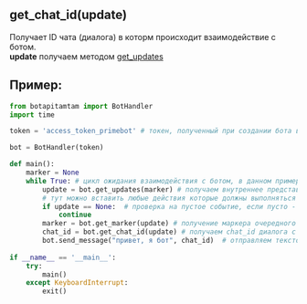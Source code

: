 ## get_chat_id(update)
Получает ID чата (диалога) в которм происходит взаимодействие с ботом.  
**update** получаем методом [get_updates](get_updates.md)
## Пример:
```python
from botapitamtam import BotHandler
import time

token = 'access_token_primebot' # токен, полученный при создании бота в @PrimeBot

bot = BotHandler(token)

def main():
    marker = None
    while True: # цикл ожидания взаимодействия с ботом, в данном примере необходимо ввести любой текст
        update = bot.get_updates(marker) # получаем внутреннее представление сообщения (контента) отправленного боту (сформированного ботом)
        # тут можно вставить любые действия которые должны выполняться во время ожидания события
        if update == None:  # проверка на пустое событие, если пусто - возврат к началу цикла
            continue
        marker = bot.get_marker(update) # получение маркера очередного сообщения
        chat_id = bot.get_chat_id(update) # получаем chat_id диалога с ботом
        bot.send_message("привет, я бот", chat_id)  # отправляем текстовое сообщение в чат (диалог)
 
if __name__ == '__main__':
    try:
        main()
    except KeyboardInterrupt:
        exit()
``` 

